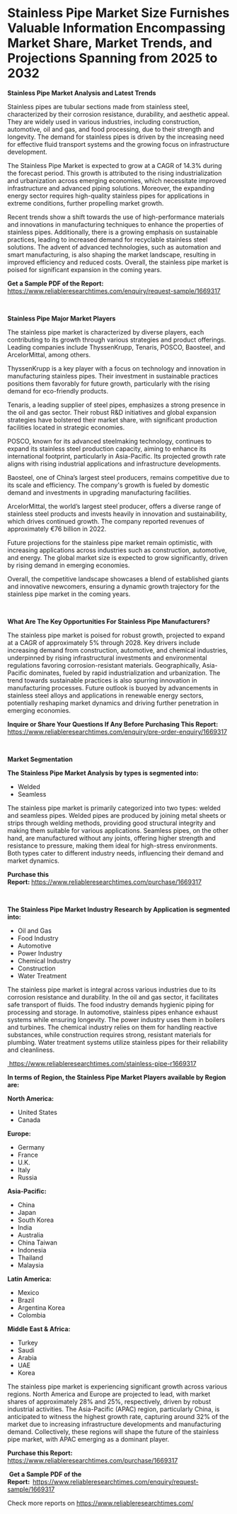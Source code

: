 <p><h1>Stainless Pipe Market Size Furnishes Valuable Information Encompassing Market Share, Market Trends, and Projections Spanning from 2025 to 2032</h1></p><p><strong>Stainless Pipe Market Analysis and Latest Trends</strong></p>
<p><p>Stainless pipes are tubular sections made from stainless steel, characterized by their corrosion resistance, durability, and aesthetic appeal. They are widely used in various industries, including construction, automotive, oil and gas, and food processing, due to their strength and longevity. The demand for stainless pipes is driven by the increasing need for effective fluid transport systems and the growing focus on infrastructure development.</p><p>The Stainless Pipe Market is expected to grow at a CAGR of 14.3% during the forecast period. This growth is attributed to the rising industrialization and urbanization across emerging economies, which necessitate improved infrastructure and advanced piping solutions. Moreover, the expanding energy sector requires high-quality stainless pipes for applications in extreme conditions, further propelling market growth.</p><p>Recent trends show a shift towards the use of high-performance materials and innovations in manufacturing techniques to enhance the properties of stainless pipes. Additionally, there is a growing emphasis on sustainable practices, leading to increased demand for recyclable stainless steel solutions. The advent of advanced technologies, such as automation and smart manufacturing, is also shaping the market landscape, resulting in improved efficiency and reduced costs. Overall, the stainless pipe market is poised for significant expansion in the coming years.</p></p>
<p><strong>Get a Sample PDF of the Report:&nbsp;</strong> <a href="https://www.reliableresearchtimes.com/enquiry/request-sample/1669317?utm_campaign=3033&utm_medium=2&utm_source=Github&utm_content=ia&utm_term=31032025&utm_id=stainless-pipe">https://www.reliableresearchtimes.com/enquiry/request-sample/1669317</a></p>
<p>&nbsp;</p>
<p><strong>Stainless Pipe Major Market Players</strong></p>
<p><p>The stainless pipe market is characterized by diverse players, each contributing to its growth through various strategies and product offerings. Leading companies include ThyssenKrupp, Tenaris, POSCO, Baosteel, and ArcelorMittal, among others. </p><p>ThyssenKrupp is a key player with a focus on technology and innovation in manufacturing stainless pipes. Their investment in sustainable practices positions them favorably for future growth, particularly with the rising demand for eco-friendly products.</p><p>Tenaris, a leading supplier of steel pipes, emphasizes a strong presence in the oil and gas sector. Their robust R&D initiatives and global expansion strategies have bolstered their market share, with significant production facilities located in strategic economies.</p><p>POSCO, known for its advanced steelmaking technology, continues to expand its stainless steel production capacity, aiming to enhance its international footprint, particularly in Asia-Pacific. Its projected growth rate aligns with rising industrial applications and infrastructure developments.</p><p>Baosteel, one of China’s largest steel producers, remains competitive due to its scale and efficiency. The company's growth is fueled by domestic demand and investments in upgrading manufacturing facilities.</p><p>ArcelorMittal, the world’s largest steel producer, offers a diverse range of stainless steel products and invests heavily in innovation and sustainability, which drives continued growth. The company reported revenues of approximately €76 billion in 2022.</p><p>Future projections for the stainless pipe market remain optimistic, with increasing applications across industries such as construction, automotive, and energy. The global market size is expected to grow significantly, driven by rising demand in emerging economies.</p><p>Overall, the competitive landscape showcases a blend of established giants and innovative newcomers, ensuring a dynamic growth trajectory for the stainless pipe market in the coming years.</p></p>
<p>&nbsp;</p>
<p><strong>What Are The Key Opportunities For Stainless Pipe Manufacturers?</strong></p>
<p><p>The stainless pipe market is poised for robust growth, projected to expand at a CAGR of approximately 5% through 2028. Key drivers include increasing demand from construction, automotive, and chemical industries, underpinned by rising infrastructural investments and environmental regulations favoring corrosion-resistant materials. Geographically, Asia-Pacific dominates, fueled by rapid industrialization and urbanization. The trend towards sustainable practices is also spurring innovation in manufacturing processes. Future outlook is buoyed by advancements in stainless steel alloys and applications in renewable energy sectors, potentially reshaping market dynamics and driving further penetration in emerging economies.</p></p>
<p><strong>Inquire or Share Your Questions If Any Before Purchasing This Report:</strong> <a href="https://www.reliableresearchtimes.com/enquiry/pre-order-enquiry/1669317?utm_campaign=3033&utm_medium=2&utm_source=Github&utm_content=ia&utm_term=31032025&utm_id=stainless-pipe">https://www.reliableresearchtimes.com/enquiry/pre-order-enquiry/1669317</a></p>
<p>&nbsp;</p>
<p><strong>Market Segmentation</strong></p>
<p><strong>The Stainless Pipe Market Analysis by types is segmented into:</strong></p>
<p><ul><li>Welded</li><li>Seamless</li></ul></p>
<p><p>The stainless pipe market is primarily categorized into two types: welded and seamless pipes. Welded pipes are produced by joining metal sheets or strips through welding methods, providing good structural integrity and making them suitable for various applications. Seamless pipes, on the other hand, are manufactured without any joints, offering higher strength and resistance to pressure, making them ideal for high-stress environments. Both types cater to different industry needs, influencing their demand and market dynamics.</p></p>
<p><strong>Purchase this Report:&nbsp;</strong><a href="https://www.reliableresearchtimes.com/purchase/1669317?utm_campaign=3033&utm_medium=2&utm_source=Github&utm_content=ia&utm_term=31032025&utm_id=stainless-pipe">https://www.reliableresearchtimes.com/purchase/1669317</a></p>
<p>&nbsp;</p>
<p><strong>The Stainless Pipe Market Industry Research by Application is segmented into:</strong></p>
<p><ul><li>Oil and Gas</li><li>Food Industry</li><li>Automotive</li><li>Power Industry</li><li>Chemical Industry</li><li>Construction</li><li>Water Treatment</li></ul></p>
<p><p>The stainless pipe market is integral across various industries due to its corrosion resistance and durability. In the oil and gas sector, it facilitates safe transport of fluids. The food industry demands hygienic piping for processing and storage. In automotive, stainless pipes enhance exhaust systems while ensuring longevity. The power industry uses them in boilers and turbines. The chemical industry relies on them for handling reactive substances, while construction requires strong, resistant materials for plumbing. Water treatment systems utilize stainless pipes for their reliability and cleanliness.</p></p>
<p><a href="https://www.reliableresearchtimes.com/stainless-pipe-r1669317?utm_campaign=3033&utm_medium=2&utm_source=Github&utm_content=ia&utm_term=31032025&utm_id=stainless-pipe">&nbsp;https://www.reliableresearchtimes.com/stainless-pipe-r1669317</a></p>
<p><strong>In terms of Region, the Stainless Pipe Market Players available by Region are:</strong></p>
<p>
    <p> <strong> North America: </strong>
        <ul>
            <li>United States</li>
            <li>Canada</li>
        </ul>
        </p> 
    <p> <strong> Europe: </strong>
        <ul>
            <li>Germany</li>
            <li>France</li>
            <li>U.K.</li>
            <li>Italy</li>
            <li>Russia</li>
        </ul>
        </p> 
    <p> <strong> Asia-Pacific: </strong>
        <ul>
            <li>China</li>
            <li>Japan</li>
            <li>South Korea</li>
            <li>India</li>
            <li>Australia</li>
            <li>China Taiwan</li>
            <li>Indonesia</li>
            <li>Thailand</li>
            <li>Malaysia</li>
        </ul>
        </p> 
    <p> <strong> Latin America: </strong>
        <ul>
            <li>Mexico</li>
            <li>Brazil</li>
            <li>Argentina Korea</li>
            <li>Colombia</li>
        </ul>
        </p> 
    <p> <strong> Middle East & Africa: </strong>
        <ul>
            <li>Turkey</li>
            <li>Saudi</li>
            <li>Arabia</li>
            <li>UAE</li>
            <li>Korea</li>
        </ul>
    </p>
    </p>
<p><p>The stainless pipe market is experiencing significant growth across various regions. North America and Europe are projected to lead, with market shares of approximately 28% and 25%, respectively, driven by robust industrial activities. The Asia-Pacific (APAC) region, particularly China, is anticipated to witness the highest growth rate, capturing around 32% of the market due to increasing infrastructure developments and manufacturing demand. Collectively, these regions will shape the future of the stainless pipe market, with APAC emerging as a dominant player.</p></p>
<p><strong>Purchase this Report: </strong><a href="https://www.reliableresearchtimes.com/purchase/1669317?utm_campaign=3033&utm_medium=2&utm_source=Github&utm_content=ia&utm_term=31032025&utm_id=stainless-pipe">https://www.reliableresearchtimes.com/purchase/1669317</a></p>
<p>&nbsp;<strong>Get a Sample PDF of the Report:&nbsp;&nbsp;</strong><a href="https://www.reliableresearchtimes.com/enquiry/request-sample/1669317?utm_campaign=3033&utm_medium=2&utm_source=Github&utm_content=ia&utm_term=31032025&utm_id=stainless-pipe">https://www.reliableresearchtimes.com/enquiry/request-sample/1669317</a></p>
<p><strong></strong></p>
<p>Check more reports on <a href="https://www.reliableresearchtimes.com/?utm_campaign=3033&utm_medium=2&utm_source=Github&utm_content=ia&utm_term=31032025&utm_id=stainless-pipe">https://www.reliableresearchtimes.com/</a></p>